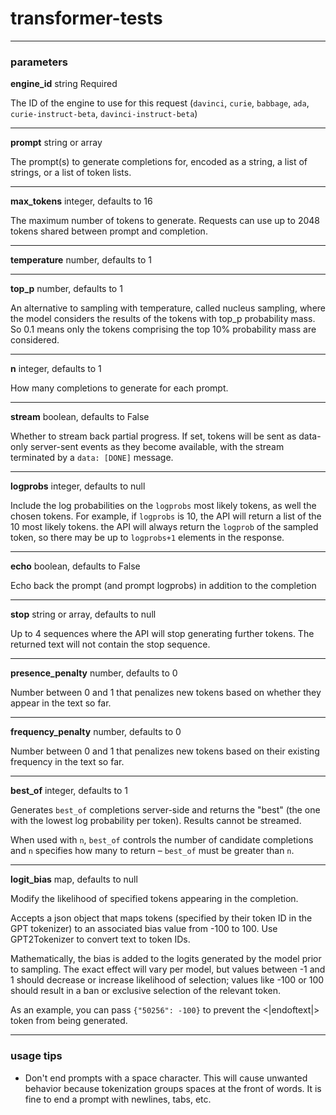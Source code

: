 # transformer-tests

---

### parameters

**engine_id** string Required

The ID of the engine to use for this request (`davinci`, `curie`, `babbage`, `ada`, `curie-instruct-beta`, `davinci-instruct-beta`)

---

**prompt** string or array

The prompt(s) to generate completions for, encoded as a string, a list of strings, or a list of token lists.

---

**max_tokens** integer, defaults to 16

The maximum number of tokens to generate. Requests can use up to 2048 tokens shared between prompt and completion.

---

**temperature** number, defaults to 1

---

**top_p** number, defaults to 1

An alternative to sampling with temperature, called nucleus sampling, where the model considers the results of the tokens with top_p probability mass. So 0.1 means only the tokens comprising the top 10% probability mass are considered.

---

**n** integer, defaults to 1

How many completions to generate for each prompt.

---

**stream** boolean, defaults to False

Whether to stream back partial progress. If set, tokens will be sent as data-only server-sent events as they become available, with the stream terminated by a `data: [DONE]` message.

---

**logprobs** integer, defaults to null

Include the log probabilities on the `logprobs` most likely tokens, as well the chosen tokens. For example, if `logprobs` is 10, the API will return a list of the 10 most likely tokens. the API will always return the `logprob` of the sampled token, so there may be up to `logprobs+1` elements in the response.

---

**echo** boolean, defaults to False

Echo back the prompt (and prompt logprobs) in addition to the completion

---

**stop** string or array, defaults to null

Up to 4 sequences where the API will stop generating further tokens. The returned text will not contain the stop sequence.

---

**presence_penalty** number, defaults to 0

Number between 0 and 1 that penalizes new tokens based on whether they appear in the text so far. 

---

**frequency_penalty** number, defaults to 0

Number between 0 and 1 that penalizes new tokens based on their existing frequency in the text so far.

---

**best_of** integer, defaults to 1

Generates `best_of` completions server-side and returns the "best" (the one with the lowest log probability per token). Results cannot be streamed.

When used with `n`, `best_of` controls the number of candidate completions and `n` specifies how many to return – `best_of` must be greater than `n`.

---
**logit_bias** map, defaults to null

Modify the likelihood of specified tokens appearing in the completion.

Accepts a json object that maps tokens (specified by their token ID in the GPT tokenizer) to an associated bias value from -100 to 100. 
Use GPT2Tokenizer to convert text to token IDs. 

Mathematically, the bias is added to the logits generated by the model prior to sampling. The exact effect will vary per model, but values between -1 and 1 should decrease or increase likelihood of selection; values like -100 or 100 should result in a ban or exclusive selection of the relevant token.

As an example, you can pass `{"50256": -100}` to prevent the <|endoftext|> token from being generated.

---

### usage tips

* Don't end prompts with a space character. This will cause unwanted behavior because tokenization groups spaces at the front of words. It is fine to end a prompt with newlines, tabs, etc.